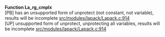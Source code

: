   
__Function La_rg_cmplx__  
  [PB] has an unsupported form of unprotect (not constant, not variable), results will be incomplete [src/modules/lapack/Lapack.c:914](https://github.com/wch/r-source/blob/6af6833baf8ca6e1e2242941442f4990d54a5d1b/src/modules/lapack/Lapack.c/#L914)  
  [UP] unsupported form of unprotect, unprotecting all variables, results will be incomplete [src/modules/lapack/Lapack.c:914](https://github.com/wch/r-source/blob/6af6833baf8ca6e1e2242941442f4990d54a5d1b/src/modules/lapack/Lapack.c/#L914)  
